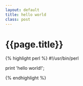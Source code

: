 ```yaml
---
layout: default
title: hello world
class: post
--- 
```


{{page.title}}
================================

{% highlight perl %}
#!/usr/bin/perl

print 'hello world!';

{% endhighlight %}
